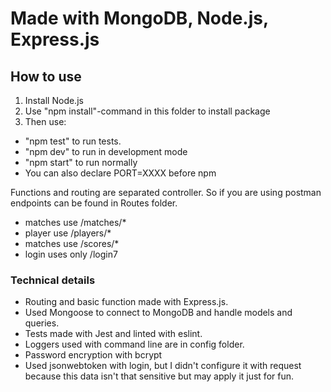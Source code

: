 # Made with MongoDB, Node.js, Express.js

## How to use

1. Install Node.js
2. Use "npm install"-command in this folder to install package
3. Then use:

- "npm test" to run tests.
- "npm dev" to run in development mode
- "npm start" to run normally
- You can also declare PORT=XXXX before npm

Functions and routing are separated controller.
So if you are using postman endpoints can be found in Routes folder.

- matches use /matches/\*
- player use /players/\*
- matches use /scores/\*
- login uses only /login7

### Technical details

- Routing and basic function made with Express.js.
- Used Mongoose to connect to MongoDB and handle models and queries.
- Tests made with Jest and linted with eslint.
- Loggers used with command line are in config folder.
- Password encryption with bcrypt
- Used jsonwebtoken with login, but I didn't configure it with request because this data isn't that sensitive but may apply it just for fun.
